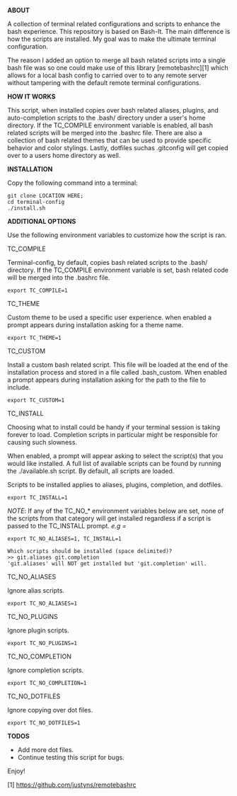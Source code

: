 **ABOUT**

A collection of terminal related configurations and scripts to enhance
the bash experience. This repository is based on Bash-It. The main 
difference is how the scripts are installed. My goal was to make the ultimate 
terminal configuration.

The reason I added an option to merge all bash related scripts into
a single bash file was so one could make use of this library 
[remotebashrc][1] which allows for a local bash config to carried over to
to any remote server without tampering with the default 
remote terminal configurations.

**HOW IT WORKS**

This script, when installed copies over bash related aliases, plugins,
and auto-completion scripts to the .bash/ directory under
a user's home directory. If the TC_COMPILE environment variable is enabled,
all bash related scripts will be merged into the .bashrc file. There are also 
a collection of bash related themes that can be used to provide specific
behavior and color stylings. Lastly, dotfiles suchas .gitconfig will 
get copied over to a users home directory as well.

**INSTALLATION**

Copy the following command into a terminal:

    git clone LOCATION HERE;
    cd terminal-config
    ./install.sh

**ADDITIONAL OPTIONS**

Use the following environment variables to customize how the script is ran.

TC_COMPILE

Terminal-config, by default, copies bash related scripts to the .bash/
directory. If the TC_COMPILE environment variable is set, bash related
code will be merged into the .bashrc file.

    export TC_COMPILE=1

TC_THEME

Custom theme to be used a specific user experience. when enabled
a prompt appears during installation asking for a theme name.

    export TC_THEME=1

TC_CUSTOM

Install a custom bash related script. This file will be loaded at
the end of the installation process and stored in a file called .bash_custom.
When enabled a prompt appears during installation asking for the path
to the file to include.

    export TC_CUSTOM=1

TC_INSTALL

Choosing what to install could be handy if your terminal session is 
taking forever to load. Completion scripts in particular might be responsible 
for causing such slowness.

When enabled, a prompt will appear asking to select the script(s) that you
would like installed. A full list of available scripts can be found by 
running the ./available.sh script. By default, all scripts are loaded.

Scripts to be installed applies to aliases, plugins, completion, and dotfiles.

    export TC_INSTALL=1

*NOTE*: If any of the TC_NO_* environment variables below are set, none of
the scripts from that category will get installed regardless
if a script is passed to the TC_INSTALL prompt.
*e.g =* 

    export TC_NO_ALIASES=1, TC_INSTALL=1
    
    Which scripts should be installed (space delimited)?
    >> git.aliases git.completion
    'git.aliases' will NOT get installed but 'git.completion' will.


TC_NO_ALIASES

Ignore alias scripts.

    export TC_NO_ALIASES=1

TC_NO_PLUGINS

Ignore plugin scripts.

    export TC_NO_PLUGINS=1

TC_NO_COMPLETION

Ignore completion scripts.

    export TC_NO_COMPLETION=1

TC_NO_DOTFILES

Ignore copying over dot files.

    export TC_NO_DOTFILES=1    

**TODOS**

- Add more dot files.
- Continue testing this script for bugs.

Enjoy!

 [1] https://github.com/justyns/remotebashrc
